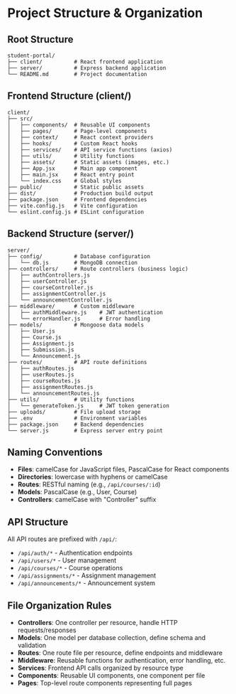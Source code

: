 # Project Structure & Organization

## Root Structure
```
student-portal/
├── client/          # React frontend application
├── server/          # Express backend application
└── README.md        # Project documentation
```

## Frontend Structure (client/)
```
client/
├── src/
│   ├── components/  # Reusable UI components
│   ├── pages/       # Page-level components
│   ├── context/     # React context providers
│   ├── hooks/       # Custom React hooks
│   ├── services/    # API service functions (axios)
│   ├── utils/       # Utility functions
│   ├── assets/      # Static assets (images, etc.)
│   ├── App.jsx      # Main app component
│   ├── main.jsx     # React entry point
│   └── index.css    # Global styles
├── public/          # Static public assets
├── dist/            # Production build output
├── package.json     # Frontend dependencies
├── vite.config.js   # Vite configuration
└── eslint.config.js # ESLint configuration
```

## Backend Structure (server/)
```
server/
├── config/          # Database configuration
│   └── db.js        # MongoDB connection
├── controllers/     # Route controllers (business logic)
│   ├── authControllers.js
│   ├── userController.js
│   ├── courseController.js
│   ├── assignmentController.js
│   └── announcementController.js
├── middleware/      # Custom middleware
│   ├── authMiddleware.js    # JWT authentication
│   └── errorHandler.js      # Error handling
├── models/          # Mongoose data models
│   ├── User.js
│   ├── Course.js
│   ├── Assignment.js
│   ├── Submission.js
│   └── Announcement.js
├── routes/          # API route definitions
│   ├── authRoutes.js
│   ├── userRoutes.js
│   ├── courseRoutes.js
│   ├── assignmentRoutes.js
│   └── announcementRoutes.js
├── utils/           # Utility functions
│   └── generateToken.js     # JWT token generation
├── uploads/         # File upload storage
├── .env             # Environment variables
├── package.json     # Backend dependencies
└── server.js        # Express server entry point
```

## Naming Conventions
- **Files**: camelCase for JavaScript files, PascalCase for React components
- **Directories**: lowercase with hyphens or camelCase
- **Routes**: RESTful naming (e.g., `/api/courses/:id`)
- **Models**: PascalCase (e.g., User, Course)
- **Controllers**: camelCase with "Controller" suffix

## API Structure
All API routes are prefixed with `/api/`:
- `/api/auth/*` - Authentication endpoints
- `/api/users/*` - User management
- `/api/courses/*` - Course operations
- `/api/assignments/*` - Assignment management
- `/api/announcements/*` - Announcement system

## File Organization Rules
- **Controllers**: One controller per resource, handle HTTP requests/responses
- **Models**: One model per database collection, define schema and validation
- **Routes**: One route file per resource, define endpoints and middleware
- **Middleware**: Reusable functions for authentication, error handling, etc.
- **Services**: Frontend API calls organized by resource type
- **Components**: Reusable UI components, one component per file
- **Pages**: Top-level route components representing full pages